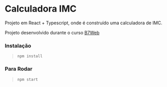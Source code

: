 # Calculadora IMC

Projeto em React + Typescript, onde é construído uma calculadora de IMC.

Projeto desenvolvido durante o curso [B7Web](https://b7web.com.br)

### Instalação
> `npm install`

### Para Rodar
> `npm start`